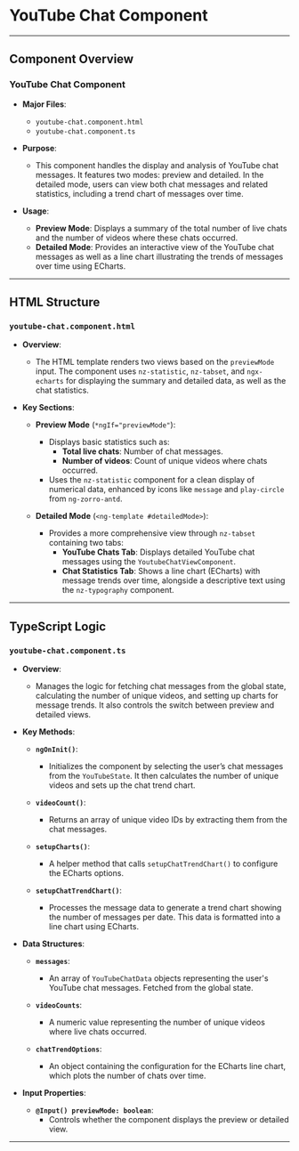 # **YouTube Chat Component**

---

## **Component Overview**

### **YouTube Chat Component**

- **Major Files**:
    - `youtube-chat.component.html`
    - `youtube-chat.component.ts`

- **Purpose**:
    - This component handles the display and analysis of YouTube chat messages. It features two modes: preview and detailed. In the detailed mode, users can view both chat messages and related statistics, including a trend chart of messages over time.

- **Usage**:
    - **Preview Mode**: Displays a summary of the total number of live chats and the number of videos where these chats occurred.
    - **Detailed Mode**: Provides an interactive view of the YouTube chat messages as well as a line chart illustrating the trends of messages over time using ECharts.

---

## **HTML Structure**

### **`youtube-chat.component.html`**

- **Overview**:
    - The HTML template renders two views based on the `previewMode` input. The component uses `nz-statistic`, `nz-tabset`, and `ngx-echarts` for displaying the summary and detailed data, as well as the chat statistics.

- **Key Sections**:
    - **Preview Mode** (`*ngIf="previewMode"`):
        - Displays basic statistics such as:
            - **Total live chats**: Number of chat messages.
            - **Number of videos**: Count of unique videos where chats occurred.
        - Uses the `nz-statistic` component for a clean display of numerical data, enhanced by icons like `message` and `play-circle` from `ng-zorro-antd`.

    - **Detailed Mode** (`<ng-template #detailedMode>`):
        - Provides a more comprehensive view through `nz-tabset` containing two tabs:
            - **YouTube Chats Tab**: Displays detailed YouTube chat messages using the `YoutubeChatViewComponent`.
            - **Chat Statistics Tab**: Shows a line chart (ECharts) with message trends over time, alongside a descriptive text using the `nz-typography` component.

---

## **TypeScript Logic**

### **`youtube-chat.component.ts`**

- **Overview**:
    - Manages the logic for fetching chat messages from the global state, calculating the number of unique videos, and setting up charts for message trends. It also controls the switch between preview and detailed views.

- **Key Methods**:
    - **`ngOnInit()`**:
        - Initializes the component by selecting the user’s chat messages from the `YouTubeState`. It then calculates the number of unique videos and sets up the chat trend chart.

    - **`videoCount()`**:
        - Returns an array of unique video IDs by extracting them from the chat messages.

    - **`setupCharts()`**:
        - A helper method that calls `setupChatTrendChart()` to configure the ECharts options.

    - **`setupChatTrendChart()`**:
        - Processes the message data to generate a trend chart showing the number of messages per date. This data is formatted into a line chart using ECharts.

- **Data Structures**:
    - **`messages`**:
        - An array of `YouTubeChatData` objects representing the user's YouTube chat messages. Fetched from the global state.

    - **`videoCounts`**:
        - A numeric value representing the number of unique videos where live chats occurred.

    - **`chatTrendOptions`**:
        - An object containing the configuration for the ECharts line chart, which plots the number of chats over time.

- **Input Properties**:
    - **`@Input() previewMode: boolean`**:
        - Controls whether the component displays the preview or detailed view.

---
